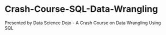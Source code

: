 # Crash-Course-SQL-Data-Wrangling
Presented by Data Science Dojo - A Crash Course on Data Wrangling Using SQL
